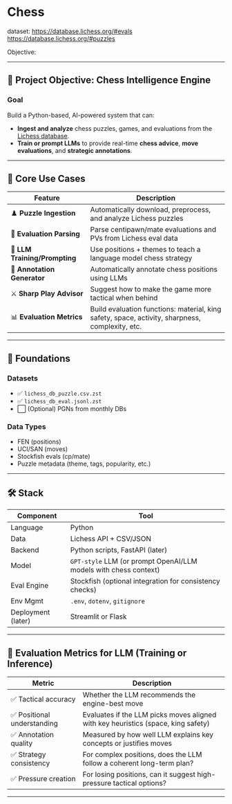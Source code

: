 # Chess

dataset:
https://database.lichess.org/#evals
https://database.lichess.org/#puzzles

Objective:

---

## 🧠 **Project Objective: Chess Intelligence Engine**

### **Goal**  
Build a Python-based, AI-powered system that can:
- **Ingest and analyze** chess puzzles, games, and evaluations from the [Lichess database](https://lichess.org/api).
- **Train or prompt LLMs** to provide real-time **chess advice**, **move evaluations**, and **strategic annotations**.

---

## 🎯 Core Use Cases

| Feature | Description |
|--------|-------------|
| ♟️ **Puzzle Ingestion** | Automatically download, preprocess, and analyze Lichess puzzles |
| 🧮 **Evaluation Parsing** | Parse centipawn/mate evaluations and PVs from Lichess eval data |
| 🧠 **LLM Training/Prompting** | Use positions + themes to teach a language model chess strategy |
| 💬 **Annotation Generator** | Automatically annotate chess positions using LLMs |
| ⚔️ **Sharp Play Advisor** | Suggest how to make the game more tactical when behind |
| 📊 **Evaluation Metrics** | Build evaluation functions: material, king safety, space, activity, sharpness, complexity, etc. |

---

## 🧱 Foundations

### Datasets
- ✅ `lichess_db_puzzle.csv.zst`  
- ✅ `lichess_db_eval.jsonl.zst`  
- ⬜ (Optional) PGNs from monthly DBs

### Data Types
- FEN (positions)
- UCI/SAN (moves)
- Stockfish evals (cp/mate)
- Puzzle metadata (theme, tags, popularity, etc.)

---

## 🛠️ Stack

| Component | Tool |
|----------|------|
| Language | Python |
| Data | Lichess API + CSV/JSON |
| Backend | Python scripts, FastAPI (later) |
| Model | `GPT-style` LLM (or prompt OpenAI/LLM models with chess context) |
| Eval Engine | Stockfish (optional integration for consistency checks) |
| Env Mgmt | `.env`, `dotenv`, `gitignore` |
| Deployment (later) | Streamlit or Flask |

---

## 🧪 Evaluation Metrics for LLM (Training or Inference)

| Metric | Description |
|--------|-------------|
| ✅ Tactical accuracy | Whether the LLM recommends the engine-best move |
| ✅ Positional understanding | Evaluates if the LLM picks moves aligned with key heuristics (space, king safety) |
| ✅ Annotation quality | Measured by how well LLM explains key concepts or justifies moves |
| ✅ Strategy consistency | For complex positions, does the LLM follow a coherent long-term plan? |
| ✅ Pressure creation | For losing positions, can it suggest high-pressure tactical options? |

---

